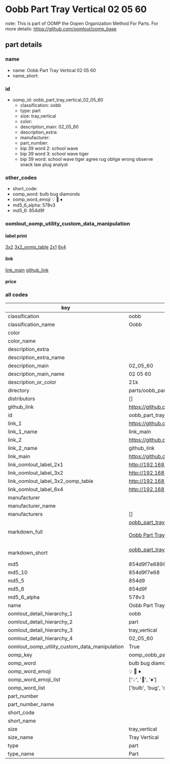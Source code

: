 # Oobb Part Tray Vertical 02 05 60  

note: This is part of OOMP the Oopen Organization Method For Parts. For more details: https://github.com/oomlout/oomp_base

##  part details





### name
* name: Oobb Part Tray Vertical 02 05 60
* name_short: 
### id
* oomp_id: oobb_part_tray_vertical_02_05_60
  * classification: oobb
  * type: part
  * size: tray_vertical
  * color: 
  * description_main: 02_05_60
  * description_extra: 
  * manufacturer: 
  * part_number: 
  * bip 39 word 2: school wave
  * bip 39 word 3: school wave tiger
  * bip 39 word: school wave tiger agree rug oblige wrong observe snack law plug analyst

### other_codes
* short_code: 
* oomp_word: bulb bug diamonds
* oomp_word_emoji :bulb: :bug: :diamonds:
* md5_6_alpha: 578v3
* md5_6: 854d9f






### oomlout_oomp_utility_custom_data_manipulation
#### label print
[3x2](http://192.168.1.245:1112/?label=oomp%20578v3)
[3x2_oomp_table](http://192.168.1.107:1112/?label=oomp%20578v3)
[2x1](http://192.168.1.242:1112/?label=oomp%20578v3)
[6x4](http://192.168.1.55:1112/?label=oomp%20578v3)    

#### link

[link_main](https://github.com/oomlout/oomlout_oomp_current_version_messy/tree/main/parts/oobb_part_tray_vertical_02_05_60) [github_link](https://github.com/oomlout/oomlout_oomp_part_src/tree/main/parts/oobb_part_tray_vertical_02_05_60)                             

#### price







### all codes 
| key | value |  
| --- | --- |  
| classification | oobb |  
| classification_name | Oobb |  
| color |  |  
| color_name |  |  
| description_extra |  |  
| description_extra_name |  |  
| description_main | 02_05_60 |  
| description_main_name | 02 05 60 |  
| description_or_color | 21k |  
| directory | parts/oobb_part_tray_vertical_02_05_60 |  
| distributors | [] |  
| github_link | https://github.com/oomlout/oomlout_oomp_part_src/tree/main/parts/oobb_part_tray_vertical_02_05_60 |  
| id | oobb_part_tray_vertical_02_05_60 |  
| link_1 | https://github.com/oomlout/oomlout_oomp_current_version_messy/tree/main/parts/oobb_part_tray_vertical_02_05_60 |  
| link_1_name | link_main |  
| link_2 | https://github.com/oomlout/oomlout_oomp_part_src/tree/main/parts/oobb_part_tray_vertical_02_05_60 |  
| link_2_name | github_link |  
| link_main | https://github.com/oomlout/oomlout_oomp_current_version_messy/tree/main/parts/oobb_part_tray_vertical_02_05_60 |  
| link_oomlout_label_2x1 | http://192.168.1.242:1112/?label=oomp%20578v3 |  
| link_oomlout_label_3x2 | http://192.168.1.245:1112/?label=oomp%20578v3 |  
| link_oomlout_label_3x2_oomp_table | http://192.168.1.107:1112/?label=oomp%20578v3 |  
| link_oomlout_label_6x4 | http://192.168.1.55:1112/?label=oomp%20578v3 |  
| manufacturer |  |  
| manufacturer_name |  |  
| manufacturers | [] |  
| markdown_full | [oobb_part_tray_vertical_02_05_60](https://github.com/oomlout/oomlout_oomp_current_version_messy/tree/main/parts/oobb_part_tray_vertical_02_05_60)<br>[](https://github.com/oomlout/oomlout_oomp_current_version_messy/tree/main/parts/oobb_part_tray_vertical_02_05_60)<br>[Oobb Part Tray Vertical 02 05 60](https://github.com/oomlout/oomlout_oomp_current_version_messy/tree/main/parts/oobb_part_tray_vertical_02_05_60)<br><br> |  
| markdown_short | [oobb_part_tray_vertical_02_05_60](https://github.com/oomlout/oomlout_oomp_current_version_messy/tree/main/parts/oobb_part_tray_vertical_02_05_60)<br><br> |  
| md5 | 854d9f7e68987fd660de8051c3fdfe06 |  
| md5_10 | 854d9f7e68 |  
| md5_5 | 854d9 |  
| md5_6 | 854d9f |  
| md5_6_alpha | 578v3 |  
| name | Oobb Part Tray Vertical 02 05 60 |  
| oomlout_detail_hierarchy_1 | oobb |  
| oomlout_detail_hierarchy_2 | part |  
| oomlout_detail_hierarchy_3 | tray_vertical |  
| oomlout_detail_hierarchy_4 | 02_05_60 |  
| oomlout_oomp_utility_custom_data_manipulation | True |  
| oomp_key | oomp_oobb_part_tray_vertical_02_05_60 |  
| oomp_word | bulb bug diamonds |  
| oomp_word_emoji | :bulb: :bug: :diamonds: |  
| oomp_word_emoji_list | [':bulb:', ':bug:', ':diamonds:'] |  
| oomp_word_list | ['bulb', 'bug', 'diamonds'] |  
| part_number |  |  
| part_number_name |  |  
| short_code |  |  
| short_name |  |  
| size | tray_vertical |  
| size_name | Tray Vertical |  
| type | part |  
| type_name | Part |  
